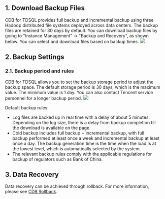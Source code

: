 ## 1. Download Backup Files
CDB for TDSQL provides full backup and incremental backup using three Hadoop distributed file systems deployed across data centers. The backup files are retained for 30 days by default. You can download backup files by going to "Instance Management" -> "Backup and Recovery", as shown below. You can select and download files based on backup times.
![](//mccdn.qcloud.com/img568a2e3f345ee.jpg)

## 2. Backup Settings
### 2.1. Backup period and rules
CDB for TDSQL allows you to set the backup storage period to adjust the backup space. The default storage period is 30 days, which is the maximum value. The minimum value is 1 day. You can also contact Tencent
service personnel for a longer backup period.
![](//mccdn.qcloud.com/img568a2ead5818f.png)

Default backup rules:
- Log files are backed up in real time with a delay of about 5 minutes. Depending on the log size, there is a delay from backup completion till the download is available on the page.
- Cold backup includes full backup + incremental backup, with full backup performed at least once a week and incremental backup at least once a day. The backup generation time is the time when the load is at the lowest level, which is automatically selected by the system.
- The relevant backup rules comply with the applicable regulations for backup of regulators such as Bank of China.

## 3. Data Recovery
Data recovery can be achieved through rollback. For more information, please see [CDB Rollback](http://www.qcloud.com/doc/product/237/%E6%95%B0%E6%8D%AE%E5%BA%93%E5%9B%9E%E6%A1%A3).
